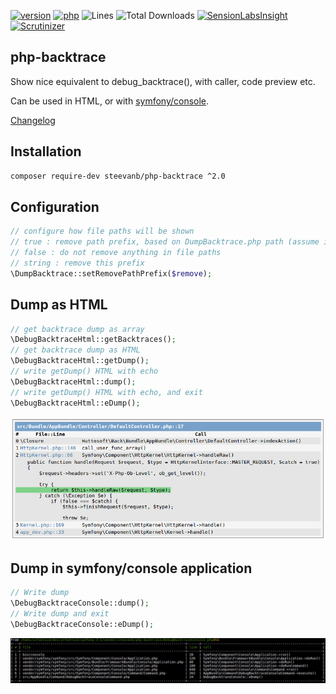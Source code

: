 [![version](https://img.shields.io/badge/version-2.0.1-green.svg)](https://github.com/steevanb/php-backtrace/tree/2.0.1)
[![php](https://img.shields.io/badge/php-^5.4%20||%20^7.0-blue.svg)](http://php.net)
![Lines](https://img.shields.io/badge/code%20lines-519-green.svg)
![Total Downloads](https://poser.pugx.org/steevanb/php-backtrace/downloads)
[![SensionLabsInsight](https://img.shields.io/badge/SensionLabsInsight-platinum-brightgreen.svg)](https://insight.sensiolabs.com/projects/2b6dd6a0-ef48-4b5b-ba13-e825e0841be3/analyses/15)
[![Scrutinizer](https://scrutinizer-ci.com/g/steevanb/php-backtrace/badges/quality-score.png?b=master)](https://scrutinizer-ci.com/g/steevanb/php-backtrace/)

php-backtrace
-------------

Show nice equivalent to debug_backtrace(), with caller, code preview etc.

Can be used in HTML, or with [symfony/console](https://github.com/symfony/console).

[Changelog](changelog.md)

Installation
------------

```bash
composer require-dev steevanb/php-backtrace ^2.0
```

Configuration
-------------

```php
// configure how file paths will be shown
// true : remove path prefix, based on DumpBacktrace.php path (assume it is in vendor/ dir)
// false : do not remove anything in file paths
// string : remove this prefix
\DumpBacktrace::setRemovePathPrefix($remove);
```

Dump as HTML
------------

```php
// get backtrace dump as array
\DebugBacktraceHtml::getBacktraces();
// get backtrace dump as HTML
\DebugBacktraceHtml::getDump();
// write getDump() HTML with echo
\DebugBacktraceHtml::dump();
// write getDump() HTML with echo, and exit
\DebugBacktraceHtml::eDump();
```
![HTML backtrace](resources/backtrace_html.png)

Dump in symfony/console application
-----------------------------------

```php
// Write dump
\DebugBacktraceConsole::dump();
// Write dump and exit
\DebugBacktraceConsole::eDump();
```
![Console backtrace](resources/backtrace_console.jpg)
